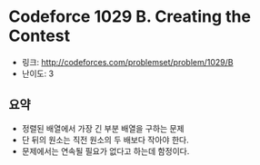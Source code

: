 # Codeforce 1029 B. Creating the Contest

- 링크: http://codeforces.com/problemset/problem/1029/B
- 난이도: 3

## 요약

- 정렬된 배열에서 가장 긴 부분 배열을 구하는 문제
- 단 뒤의 원소는 직전 원소의 두 배보다 작아야 한다.
- 문제에서는 연속될 필요가 없다고 하는데 함정이다.